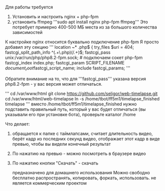 Для работы требуется
1. Установить и настроить nginx + php-fpm
2. установить ffmpeg
 '''sudo apt install nginx php-fpm ffmpeg'''
Это потребует примерно 400-500 МБ места из за большого количества зависимостей

К настройке nginx относится буквально подключение php-fpm
Я просто добавил эту секцию
'''
        location ~* \.php$ {
        try_files $uri = 404;
        fastcgi_split_path_info ^(.+\.php)(/.+)$;
        fastcgi_pass unix:/var/run/php/php8.2-fpm.sock; # подключаем сокет php-fpm
        fastcgi_index index.php;
        fastcgi_param SCRIPT_FILENAME $document_root$fastcgi_script_name;
        include fastcgi_params;
'''

Обратите внимание на то, что для '''fastcgi_pass''' указана версия php8.2-fpm - у вас версия может отличаться. 

'''
cd /var/www/html
git clone https://github.com/seligor/web-timelapse.git
cd /var/www/html/web-timelapse
ln -s /home/tbot/ff5m1/timelapse_finished timelapse
'''
вместо /home/tbot/ff5m1/timelapse_finished нужно подставить правильный путь, который у вас будет отличаться (вы указывали его при установке бота), проверьте каталог /home

Что делает: 
1. обращается к папке с таймлапсами, считает длительность видео, берёт кадр из последних секунд видео, отображает этот кадр в виде превью, чтобы вы видели конечный результат
2. По нажатию на превью - можно посмотреть в браузере видео
3. По нажатию кнопки "Скачать" - скачать

   предназначено для домашнего использования
   Можно свободно бесплатно распространять, копировать, форкать, использовать. не является коммерческим проектом
